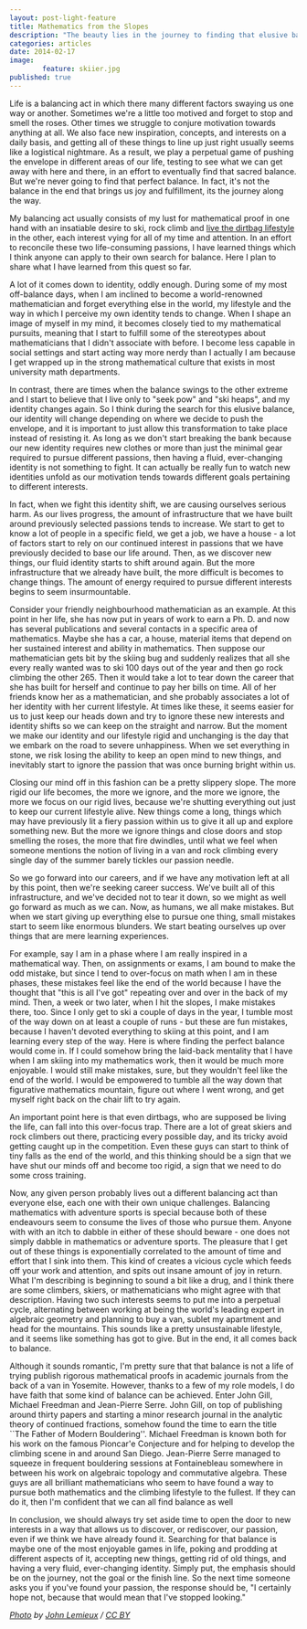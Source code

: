 ```yaml
---
layout: post-light-feature
title: Mathematics from the Slopes
description: "The beauty lies in the journey to finding that elusive balance."
categories: articles
date: 2014-02-17
image: 
        feature: skiier.jpg
published: true
---
```

Life is a balancing act in which there many different factors swaying us one way or another. Sometimes we're a little too motived and forget to stop and smell the roses. Other times we struggle to conjure motivation towards anything at all. We also face new inspiration, concepts, and interests on a daily basis, and getting all of these things to line up just right usually seems like a logistical nightmare. As a result, we play a perpetual game of pushing the envelope in different areas of our life, testing to see what we can get away with here and there, in an effort to eventually find that sacred balance. But we're never going to find that perfect balance. In fact, it's not the balance in the end that brings us joy and fulfillment, its the journey along the way.  

My balancing act usually consists of my lust for mathematical proof in one hand with an insatiable desire to ski, rock climb and [live the dirtbag lifestyle](http://climbinghouse.com/2012/03/dirtbag-explained.html) in the other, each interest vying for all of my time and attention. In an effort to reconcile these two life-consuming passions, I have learned things which I think anyone can apply to their own search for balance. Here I plan to share what I have learned from this quest so far.
	
A lot of it comes down to identity, oddly enough. During some of my most off-balance days, when I am inclined to become a world-renowned mathematician and forget everything else in the world, my lifestyle and the way in which I perceive my own identity tends to change. When I shape an image of myself in my mind, it becomes closely tied to my mathematical pursuits, meaning that I start to fulfill some of the stereotypes about mathematicians that I didn't associate with before. I become less capable in social settings and start acting way more nerdy than I actually I am because I get wrapped up in the strong mathematical culture that exists in most university math departments. 

In contrast, there are times when the balance swings to the other extreme and I start to believe that I live only to "seek pow" and "ski heaps", and my identity changes again. So I think during the search for this elusive balance, our identity will change depending on where we decide to push the envelope, and it is important to just allow this transformation to take place instead of resisting it. As long as we don't start breaking the bank because our new identity requires new clothes or more than just the minimal gear required to pursue different passions, then having a fluid, ever-changing identity is not something to fight. It can actually be really fun to watch new identities unfold as our motivation tends towards different goals pertaining to different interests. 
	
In fact, when we fight this identity shift, we are causing ourselves serious harm. As our lives progress, the amount of infrastructure that we have built around previously selected passions tends to increase. We start to get to know a lot of people in a specific field, we get a job, we have a house - a lot of factors start to rely on our continued interest in passions that we have previously decided to base our life around. Then, as we discover new things, our fluid identity starts to shift around again. But the more infrastructure that we already have built, the more difficult is becomes to change things. The amount of energy required to pursue different interests begins to seem insurmountable. 
	
Consider your friendly neighbourhood mathematician as an example. At this point in her life, she has now put in years of work to earn a Ph. D. and now has several publications and several contacts in a specific area of mathematics. Maybe she has a car, a house, material items that depend on her sustained interest and ability in mathematics. Then suppose our mathematician gets bit by the skiing bug and suddenly realizes that all she every really wanted was to ski 100 days out of the year and then go rock climbing the other 265. Then it would take a lot to tear down the career that she has built for herself and continue to pay her bills on time. All of her friends know her as a mathematician, and she probably associates a lot of her identity with her current lifestyle. At times like these, it seems easier for us to just keep our heads down and try to ignore these new interests and identity shifts so we can keep on the straight and narrow. But the moment we make our identity and our lifestyle rigid and unchanging is the day that we embark on the road to severe unhappiness. When we set everything in stone, we risk losing the ability to keep an open mind to new things, and inevitably start to ignore the passion that was once burning bright within us.
	
Closing our mind off in this fashion can be a pretty slippery slope. The more rigid our life becomes, the more we ignore, and the more we ignore, the more we focus on our rigid lives, because we're shutting everything out just to keep our current lifestyle alive. New things come a long, things which may have previously lit a fiery passion within us to give it all up and explore something new. But the more we ignore things and close doors and stop smelling the roses, the more that fire dwindles, until what we feel when someone mentions the notion of living in a van and rock climbing every single day of the summer barely tickles our passion needle. 
	
So we go forward into our careers, and if we have any motivation left at all by this point, then we're seeking career success. We've built all of this infrastructure, and we've decided not to tear it down, so we might as well go forward as much as we can. Now, as humans, we all make mistakes. But when we start giving up everything else to pursue one thing, small mistakes start to seem like enormous blunders. We start beating ourselves up over things that are mere learning experiences.
	
For example, say I am in a phase where I am really inspired in a mathematical way. Then, on assignments or exams, I am bound to make the odd mistake, but since I tend to over-focus on math when I am in these phases, these mistakes feel like the end of the world because I have the thought that "this is all I've got" repeating over and over in the back of my mind. Then, a week or two later, when I hit the slopes, I make mistakes there, too. Since I only get to ski a couple of days in the year, I tumble most of the way down on at least a couple of runs - but these are fun mistakes, because I haven't devoted everything to skiing at this point, and I am learning every step of the way. Here is where finding the perfect balance would come in. If I could somehow bring the laid-back mentality that I have when I am skiing into my mathematics work, then it would be much more enjoyable. I would still make mistakes, sure, but they wouldn't feel like the end of the world. I would be empowered to tumble all the way down that figurative mathematics mountain, figure out where I went wrong, and get myself right back on the chair lift to try again. 
	
An important point here is that even dirtbags, who are supposed be living the life, can fall into this over-focus trap. There are a lot of great skiers and rock climbers out there, practicing every possible day, and its tricky avoid getting caught up in the competition. Even these guys can start to think of tiny falls as the end of the world, and this thinking should be a sign that we have shut our minds off and become too rigid, a sign that we need to do some cross training. 
	
Now, any given person probably lives out a different balancing act than everyone else, each one with their own unique challenges. Balancing mathematics with adventure sports is special because both of these endeavours seem to consume the lives of those who pursue them. Anyone with with an itch to dabble in either of these should beware - one does not simply dabble in mathematics or adventure sports. The pleasure that I get out of these things is exponentially correlated to the amount of time and effort that I sink into them. This kind of creates a vicious cycle which feeds off your work and attention, and spits out insane amount of joy in return. What I'm describing is beginning to sound a bit like a drug, and I think there are some climbers, skiers, or mathematicians who might agree with that description. Having two such interests seems to put me into a perpetual cycle, alternating between working at being the world's leading expert in algebraic geometry and planning to buy a van, sublet my apartment and head for the mountains. This sounds like a pretty unsustainable lifestyle, and it seems like something has got to give. But in the end, it all comes back to balance. 
	
Although it sounds romantic, I'm pretty sure that that balance is not a life of trying publish rigorous mathematical proofs in academic journals from the back of a van in Yosemite. However, thanks to a few of my role models, I do have faith that some kind of balance can be achieved. Enter John Gill, Michael Freedman and Jean-Pierre Serre. John Gill, on top of publishing around thirty papers and starting a minor research journal in the analytic theory of continued fractions, somehow found the time to earn the title ``The Father of Modern Bouldering''. Michael Freedman is known both for his work on the famous Pioncar\'e Conjecture and for helping to develop the climbing scene in and around San Diego. Jean-Pierre Serre managed to squeeze in frequent bouldering sessions at Fontainebleau somewhere in between his work on algebraic topology and commutative algebra. These guys are all brilliant mathematicians who seem to have found a way to pursue both mathematics and the climbing lifestyle to the fullest. If they can do it, then I'm confident that we can all find balance as well
	
In conclusion, we should always try set aside time to open the door to new interests in a way that allows us to discover, or rediscover, our passion, even if we think we have already found it. Searching for that balance is maybe one of the most enjoyable games in life, poking and prodding at different aspects of it, accepting new things, getting rid of old things, and having a very fluid, ever-changing identity. Simply put, the emphasis should be on the journey, not the goal or the finish line. So the next time someone asks you if you've found your passion, the response should be, "I certainly hope not, because that would mean that I've stopped looking."


*[Photo](http://www.flickr.com/photos/newdimensionfilms/5370053977/in/photolist-9bwVXx-9bwMMp-9bA12j-9bzYYA-9bA1cY-9bzVfL-9bwMqz-9bA4Ww-9bzZso-9bwVxB-9bzT7L-8wsfi3-bnBX4C-9xdAK2-7xAsdT-7xAr92-7xEhEE-9xzraM-9xgAJS-9xgB3U-9xgBf3-9xgBph-9xdAXZ-7xAqLg-7xAsVr-7xEfVh-7xArF4-7xEfrG-7xEgpu-7xAsre-7TLj79-7TH3GR-7TLmSb-7TLmej-7TLkAC-7TLjNw-9oZH2j-9oWDAV-9oZMCW-9oWD8v-9oWsxP-9oZKQu-9oZRqL-9oWvFp-9oZEKW-9oWGKM-9oZCV7-9oZGsL-9oWLqr-9oZNEw-9oZyym/) by [John Lemieux](http://www.flickr.com/people/newdimensionfilms/) / [CC BY](http://creativecommons.org/licenses/by/2.0/)*


